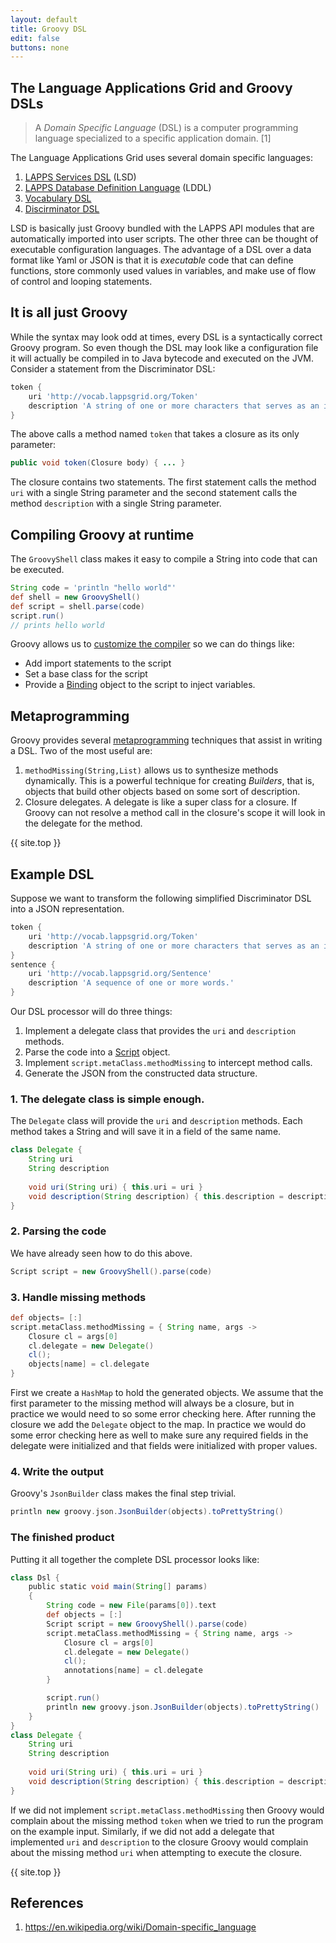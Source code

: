 ```yaml
---
layout: default
title: Groovy DSL
edit: false
buttons: none
---
```


## The Language Applications Grid and Groovy DSLs

> A *Domain Specific Language* (DSL) is a computer programming language specialized to a specific application domain. [1]

The Language Applications Grid uses several domain specific languages:

1. [LAPPS Services DSL](https://github.com/lappsgrid-incubator/org.anc.lapps.dsl) (LSD)
1. [LAPPS Database Definition Language](https://github.com/lappsgrid-incubator/org.anc.lapps.lddl) (LDDL)
1. [Vocabulary DSL](https://github.com/lappsgrid-incubator/vocabulary-dsl)
1. [Discirminator DSL](https://github.com/lappsgrid-incubator/org.lappsgrid.discriminator.dsl)

LSD is basically just Groovy bundled with the LAPPS API modules that are automatically imported into user scripts. The other three can be thought of executable configuration languages. The advantage of a DSL over a data format like Yaml or JSON is that it is *executable* code that can define functions, store commonly used values in variables, and make use of flow of control and looping statements.

## It is all just Groovy

While the syntax may look odd at times, every DSL is a syntactically correct Groovy program. So even though the DSL may look like a configuration file it will actually be compiled in to Java bytecode and executed on the JVM.  Consider a statement from the Discriminator DSL:

```groovy
token {
	uri 'http://vocab.lappsgrid.org/Token'
	description 'A string of one or more characters that serves as an indivisible unit for the purposes of morpho-syntactic labeling (part of speech tagging).
}
```

The above calls a method named `token` that takes a closure as its only parameter:

```java
public void token(Closure body) { ... }
```

The closure contains two statements. The first statement calls the method `uri` with a single String parameter and the second statement calls the method `description` with a single String parameter.

## Compiling Groovy at runtime

The `GroovyShell` class makes it easy to compile a String into code that can be executed.

```groovy
String code = 'println "hello world"'
def shell = new GroovyShell()
def script = shell.parse(code)
script.run()
// prints hello world
```

Groovy allows us to [customize the compiler](http://docs.groovy-lang.org/latest/html/api/org/codehaus/groovy/control/customizers/CompilationCustomizer.html) so we can do things like:

- Add import statements to the script
- Set a base class for the script
- Provide a [Binding](http://docs.groovy-lang.org/latest/html/api/groovy/lang/Binding.html) object to the script to inject variables.

## Metaprogramming

Groovy provides several [metaprogramming](http://groovy-lang.org/metaprogramming.html#_runtime_metaprogramming) techniques that assist in writing a DSL. Two of the most useful are:

1. `methodMissing(String,List)` allows us to synthesize methods dynamically.  This is a powerful technique for creating *Builders*, that is, objects that build other objects based on some sort of description.
2. Closure delegates. A delegate is like a super class for a closure.  If Groovy can not resolve a method call in the closure's scope it will look in the delegate for the method. 

{{ site.top }}

## Example DSL

Suppose we want to transform the following simplified Discriminator DSL into a JSON representation.

```groovy
token {
	uri 'http://vocab.lappsgrid.org/Token'
	description 'A string of one or more characters that serves as an indivisible unit.'
}
sentence {
	uri 'http://vocab.lappsgrid.org/Sentence'
	description 'A sequence of one or more words.'
}
```

Our DSL processor will do three things:

1. Implement a delegate class that provides the `uri` and `description` methods.
1. Parse the code into a [Script](http://docs.groovy-lang.org/latest/html/api/groovy/lang/Script.html) object.
1. Implement `script.metaClass.methodMissing` to intercept method calls.
1. Generate the JSON from the constructed data structure.

### 1. The delegate class is simple enough.

The `Delegate` class will provide the `uri` and `description` methods.  Each method takes a String and will save it in a field of the same name.

```groovy
class Delegate {
	String uri
	String description
	
	void uri(String uri) { this.uri = uri }
	void description(String description) { this.description = description }
}
```

### 2. Parsing the code

We have already seen how to do this above.  

```groovy
Script script = new GroovyShell().parse(code)
```

### 3. Handle missing methods

```groovy
def objects= [:]
script.metaClass.methodMissing = { String name, args ->
	Closure cl = args[0]
	cl.delegate = new Delegate()
	cl();
	objects[name] = cl.delegate
}
```

First we create a `HashMap` to hold the generated objects. We assume that the first parameter to the missing method will always be a closure, but in practice we would need to so some error checking here.  After running the closure we add the `Delegate` object to the map. In practice we would do some error checking here as well to make sure any required fields in the delegate were initialized and that fields were initialized with proper values.

### 4. Write the output

Groovy's `JsonBuilder` class makes the final step trivial.

```groovy
println new groovy.json.JsonBuilder(objects).toPrettyString()
```

### The finished product

Putting it all together the complete DSL processor looks like:

```groovy
class Dsl {
    public static void main(String[] params)
    {
        String code = new File(params[0]).text
        def objects = [:]
        Script script = new GroovyShell().parse(code)
        script.metaClass.methodMissing = { String name, args ->
            Closure cl = args[0]
            cl.delegate = new Delegate()
            cl();
            annotations[name] = cl.delegate
        }

        script.run()
        println new groovy.json.JsonBuilder(objects).toPrettyString()
    }
}
class Delegate {
    String uri
    String description
    
    void uri(String uri) { this.uri = uri }
    void description(String description) { this.description = description }
}
```

If we did not implement `script.metaClass.methodMissing` then Groovy would complain about the missing method `token` when we tried to run the program on the example input.  Similarly, if we did not add a delegate that implemented `uri` and `description` to the closure Groovy would complain about the missing method `uri` when attempting to execute the closure.

{{ site.top }}

## References

1. https://en.wikipedia.org/wiki/Domain-specific_language
